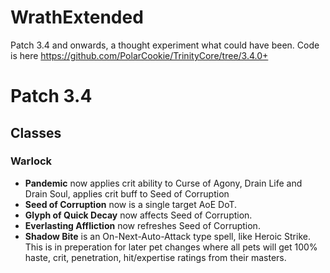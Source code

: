 # WrathExtended
Patch 3.4 and onwards, a thought experiment what could have been.
Code is here https://github.com/PolarCookie/TrinityCore/tree/3.4.0+

# Patch 3.4
## Classes
### Warlock
+ **Pandemic** now applies crit ability to Curse of Agony, Drain Life and Drain Soul, applies crit buff to Seed of Corruption
+ **Seed of Corruption** now is a single target AoE DoT.
+ **Glyph of Quick Decay** now affects Seed of Corruption.
+ **Everlasting Affliction** now refreshes Seed of Corruption.
+ **Shadow Bite** is an On-Next-Auto-Attack type spell, like Heroic Strike. This is in preperation for later pet changes where all pets will get 100% haste, crit, penetration, hit/expertise ratings from their masters.
